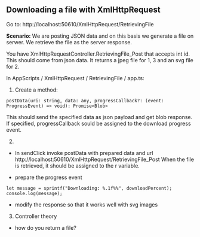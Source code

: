 ﻿Downloading a file with XmlHttpRequest
---

Go to: http://localhost:50610/XmlHttpRequest/RetrievingFile

**Scenario:** We are posting JSON data and on this basis we generate a file on serwer. We retrieve the file as the server response.

You have XmlHttpRequestController.RetrievingFile_Post that accepts int id. This should come from json data. It returns a jpeg file for 1, 3 and an svg file for 2.

In AppScripts / XmlHttpRequest / RetrievingFile / app.ts:

1. Create a method:
```
postData(uri: string, data: any, progressCallback?: (event: ProgressEvent) => void): Promise<Blob> 
```
This should send the specified data as json payload and get blob response.
If specified, progressCallback sould be assigned to the download progress event.

2. 

- In sendClick invoke postData with prepared data and url 
http://localhost:50610/XmlHttpRequest/RetrievingFile_Post
When the file is retrieved, it should be assigned to the r variable.

- prepare the progress event

```
let message = sprintf("Downloading: %.1f%%", downloadPercent);
console.log(message);
```

- modify the response so that it works well with svg images

3. Controller theory
- how do you return a file?